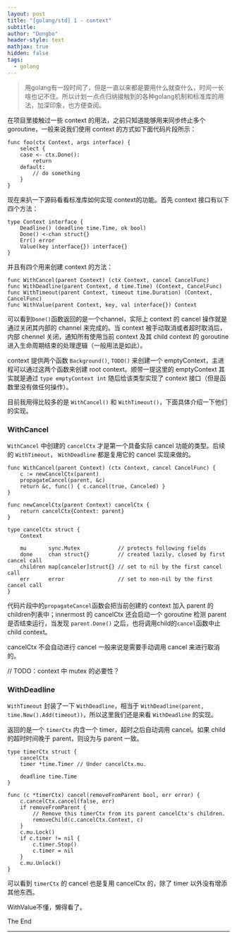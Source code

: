 ```yaml
---
layout: post
title: "[golang/std] 1 - context"
subtitle: 
author: "Dongbo"
header-style: text
mathjax: true
hidden: false
tags:
  - golang
---
```


> 用golang有一段时间了，但是一直以来都是要用什么就查什么，时间一长啥也记不住。所以计划一点点归纳接触到的各种golang机制和标准库的用法，加深印象，也方便查阅。


在项目里接触过一些 context 的用法，之前只知道能够用来同步终止多个goroutine，一般来说我们使用 context 的方式如下面代码片段所示：
```
func foo(ctx Context, args interface) {
	select {
	case <- ctx.Done():
		return 
	default:
		// do something
	}
}
```

现在来扒一下源码看看标准库如何实现 context的功能。首先 context 接口有以下四个方法：
```
type Context interface {
	Deadline() (deadline time.Time, ok bool)
	Done() <-chan struct{}
	Err() error
	Value(key interface{}) interface{}
}

```
并且有四个用来创建 context 的方法：
```
func WithCancel(parent Context) (ctx Context, cancel CancelFunc)
func WithDeadline(parent Context, d time.Time) (Context, CancelFunc)
func WithTimeout(parent Context, timeout time.Duration) (Context, CancelFunc) 
func WithValue(parent Context, key, val interface{}) Context
```
可以看到`Done()`函数返回的是一个channel，实际上 context 的 cancel 操作就是通过关闭其内部的 channel 来完成的。当 context 被手动取消或者超时取消后，内部 chennel 关闭，通知所有使用当前 context 及其 child context 的 goroutine 进入生命周期结束的处理逻辑（一般用法是如此）。

context 提供两个函数 `Background()`, `TODO()` 来创建一个 emptyContext，主进程可以通过这两个函数来创建 root context。顺带一提这里的 emptyContext 其实就是通过 `type emptyContext int` 随后给该类型实现了 context 接口（但是函数里没有做任何操作）。

目前我用得比较多的是 `WithCancel()` 和 `WithTimeout()`，下面具体介绍一下他们的实现。

### WithCancel

`WithCancel` 中创建的 `cancelCtx` 才是第一个具备实际 cancel 功能的类型。后续的 `WithTimeout`， `WithDeadline` 都是复用它的 cancel 实现来做的。
```
func WithCancel(parent Context) (ctx Context, cancel CancelFunc) {
	c := newCancelCtx(parent)
	propagateCancel(parent, &c)
	return &c, func() { c.cancel(true, Canceled) }
}

func newCancelCtx(parent Context) cancelCtx {
	return cancelCtx{Context: parent}
}

type cancelCtx struct {
	Context

	mu       sync.Mutex            // protects following fields
	done     chan struct{}         // created lazily, closed by first cancel call
	children map[canceler]struct{} // set to nil by the first cancel call
	err      error                 // set to non-nil by the first cancel call
}
```

代码片段中的`propagateCancel`函数会把当前创建的 context 加入 parent 的 children列表中；innermost 的 cancelCtx 还会启动一个 goroutine 检测 parent 是否结束运行，当发现 `parent.Done()` 之后，也将调用child的`cancel`函数中止 child context。

cancelCtx 不会自动进行 cancel 一般来说是需要手动调用 cancel 来进行取消的。

// TODO：context 中 mutex 的必要性？

### WithDeadline

`WithTimeout` 封装了一下 `WithDeadline`，相当于 `WithDeadline(parent, time.Now().Add(timeout))`，所以这里我们还是来看 `WithDeadline` 的实现。

返回的是一个 `timerCtx` 内含一个 timer，超时之后自动调用 cancel。如果 child 的超时时间晚于 parent，则设为与 parent 一致。

```
type timerCtx struct {
	cancelCtx
	timer *time.Timer // Under cancelCtx.mu.

	deadline time.Time
}

func (c *timerCtx) cancel(removeFromParent bool, err error) {
	c.cancelCtx.cancel(false, err)
	if removeFromParent {
		// Remove this timerCtx from its parent cancelCtx's children.
		removeChild(c.cancelCtx.Context, c)
	}
	c.mu.Lock()
	if c.timer != nil {
		c.timer.Stop()
		c.timer = nil
	}
	c.mu.Unlock()
}

```
可以看到 `timerCtx` 的 cancel 也是复用 cancelCtx 的，除了 timer 以外没有增添其他东西。

WithValue不懂，懒得看了。

The End

--------